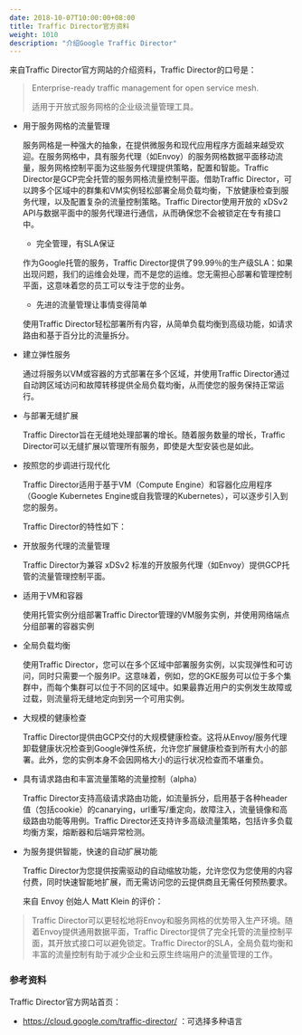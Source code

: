```yaml
---
date: 2018-10-07T10:00:00+08:00
title: Traffic Director官方资料
weight: 1010
description: "介绍Google Traffic Director"
---
```


来自Traffic Director官方网站的介绍资料，Traffic Director的口号是：

> Enterprise-ready traffic management for open service mesh.
> 
> 适用于开放式服务网格的企业级流量管理工具。

- 用于服务网格的流量管理

	服务网格是一种强大的抽象，在提供微服务和现代应用程序方面越来越受欢迎。在服务网格中，具有服务代理（如Envoy）的服务网格数据平面移动流量，服务网格控制平面为这些服务代理提供策略，配置和智能。Traffic Director是GCP完全托管的服务网格流量控制平面。借助Traffic Director，可以跨多个区域中的群集和VM实例轻松部署全局负载均衡，下放健康检查到服务代理，以及配置复杂的流量控制策略。Traffic Director使用开放的 xDSv2 API与数据平面中的服务代理进行通信，从而确保您不会被锁定在专有接口中。
	
	- 完全管理，有SLA保证

	作为Google托管的服务，Traffic Director提供了99.99％的生产级SLA：如果出现问题，我们的运维会处理，而不是您的运维。您无需担心部署和管理控制平面，这意味着您的员工可以专注于您的业务。

	- 先进的流量管理让事情变得简单

	使用Traffic Director轻松部署所有内容，从简单负载均衡到高级功能，如请求路由和基于百分比的流量拆分。

- 建立弹性服务

	通过将服务以VM或容器的方式部署在多个区域，并使用Traffic Director通过自动跨区域访问和故障转移提供全局负载均衡，从而使您的服务保持正常运行。
	
- 	与部署无缝扩展

	Traffic Director旨在无缝地处理部署的增长。随着服务数量的增长，Traffic Director可以无缝扩展以管理所有服务，即使是大型安装也是如此。

- 按照您的步调进行现代化

	Traffic Director适用于基于VM（Compute Engine）和容器化应用程序（Google Kubernetes Engine或自我管理的Kubernetes），可以逐步引入到您的服务。
	
	Traffic Director的特性如下：
	
- 	开放服务代理的流量管理

	Traffic Director为兼容 xDSv2 标准的开放服务代理（如Envoy）提供GCP托管的流量管理控制平面。

- 适用于VM和容器

	使用托管实例分组部署Traffic Director管理的VM服务实例，并使用网络端点分组部署的容器实例

- 全局负载均衡

	使用Traffic Director，您可以在多个区域中部署服务实例，以实现弹性和可访问，同时只需要一个服务IP。这意味着，例如，您的GKE服务可以位于多个集群中，而每个集群可以位于不同的区域中。如果最靠近用户的实例发生故障或过载，则流量将无缝地定向到另一个可用实例。

- 大规模的健康检查

	Traffic Director提供由GCP交付的大规模健康检查。这将从Envoy/服务代理卸载健康状况检查到Google弹性系统，允许您扩展健康检查到所有大小的部署。此外，您的实例本身不会因网格大小的运行状况检查而不堪重负。

- 具有请求路由和丰富流量策略的流量控制（alpha）

	Traffic Director支持高级请求路由功能，如流量拆分，启用基于各种header值（包括cookie）的canarying，url重写/重定向，故障注入，流量镜像和高级路由功能等用例。Traffic Director还支持许多高级流量策略，包括许多负载均衡方案，熔断器和后端异常检测。

- 为服务提供智能，快速的自动扩展功能

	Traffic Director为您提供按需驱动的自动缩放功能，允许您仅为您使用的内容付费，同时快速智能地扩展，而无需访问您的云提供商且无需任何预热要求。
	
	来自 Envoy 创始人 Matt Klein 的评价：
	
> 	Traffic Director可以更轻松地将Envoy和服务网格的优势带入生产环境。随着Envoy提供通用数据平面，Traffic Director提供了完全托管的流量控制平面，其开放式接口可以避免锁定。Traffic Director的SLA，全局负载均衡和丰富的流量控制有助于减少企业和云原生终端用户的流量管理的工作。

### 参考资料

Traffic Director官方网站首页：

- https://cloud.google.com/traffic-director/  ：可选择多种语言